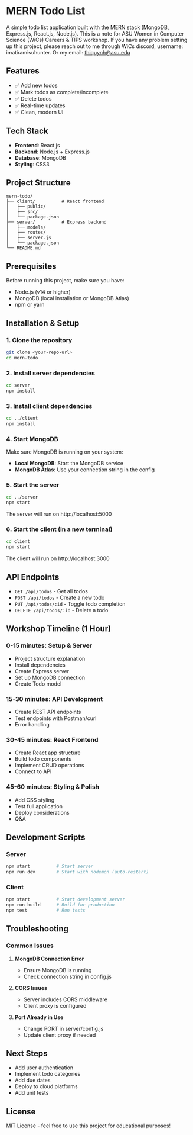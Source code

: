 # MERN Todo List

A simple todo list application built with the MERN stack (MongoDB, Express.js, React.js, Node.js). This is a note for ASU Women in Computer Science (WiCs) Careers & TIPS workshop. If you have any problem setting up this project, please reach out to me through WiCs discord, username: imatiramisuhunter. Or my email: thiquynh@asu.edu

## Features

- ✅ Add new todos
- ✅ Mark todos as complete/incomplete
- ✅ Delete todos
- ✅ Real-time updates
- ✅ Clean, modern UI

## Tech Stack

- **Frontend**: React.js
- **Backend**: Node.js + Express.js
- **Database**: MongoDB
- **Styling**: CSS3

## Project Structure

```
mern-todo/
├── client/          # React frontend
│   ├── public/
│   ├── src/
│   └── package.json
├── server/          # Express backend
│   ├── models/
│   ├── routes/
│   ├── server.js
│   └── package.json
└── README.md
```

## Prerequisites

Before running this project, make sure you have:

- Node.js (v14 or higher)
- MongoDB (local installation or MongoDB Atlas)
- npm or yarn

## Installation & Setup

### 1. Clone the repository
```bash
git clone <your-repo-url>
cd mern-todo
```

### 2. Install server dependencies
```bash
cd server
npm install
```

### 3. Install client dependencies
```bash
cd ../client
npm install
```

### 4. Start MongoDB
Make sure MongoDB is running on your system:
- **Local MongoDB**: Start the MongoDB service
- **MongoDB Atlas**: Use your connection string in the config

### 5. Start the server
```bash
cd ../server
npm start
```
The server will run on http://localhost:5000

### 6. Start the client (in a new terminal)
```bash
cd client
npm start
```
The client will run on http://localhost:3000

## API Endpoints

- `GET /api/todos` - Get all todos
- `POST /api/todos` - Create a new todo
- `PUT /api/todos/:id` - Toggle todo completion
- `DELETE /api/todos/:id` - Delete a todo

## Workshop Timeline (1 Hour)

### 0-15 minutes: Setup & Server
- Project structure explanation
- Install dependencies
- Create Express server
- Set up MongoDB connection
- Create Todo model

### 15-30 minutes: API Development
- Create REST API endpoints
- Test endpoints with Postman/curl
- Error handling

### 30-45 minutes: React Frontend
- Create React app structure
- Build todo components
- Implement CRUD operations
- Connect to API

### 45-60 minutes: Styling & Polish
- Add CSS styling
- Test full application
- Deploy considerations
- Q&A

## Development Scripts

### Server
```bash
npm start          # Start server
npm run dev        # Start with nodemon (auto-restart)
```

### Client
```bash
npm start          # Start development server
npm run build      # Build for production
npm test           # Run tests
```

## Troubleshooting

### Common Issues

1. **MongoDB Connection Error**
   - Ensure MongoDB is running
   - Check connection string in config.js

2. **CORS Issues**
   - Server includes CORS middleware
   - Client proxy is configured

3. **Port Already in Use**
   - Change PORT in server/config.js
   - Update client proxy if needed

## Next Steps

- Add user authentication
- Implement todo categories
- Add due dates
- Deploy to cloud platforms
- Add unit tests

## License

MIT License - feel free to use this project for educational purposes!

